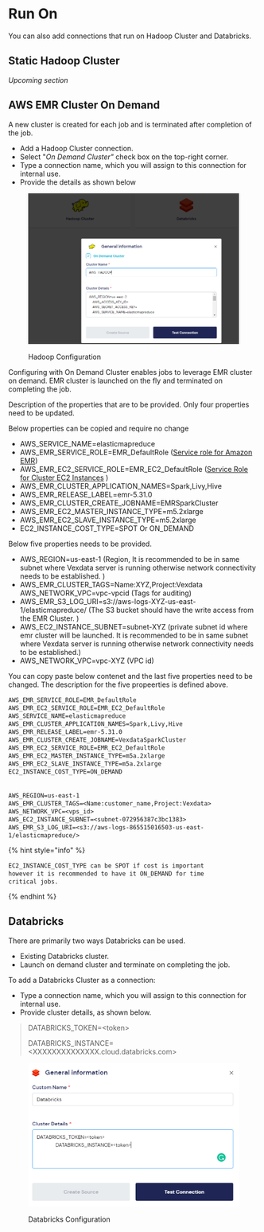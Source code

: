 # Run On

You can also add connections that run on Hadoop Cluster and Databricks.

## Static Hadoop Cluster

_Upcoming section_

## AWS EMR Cluster On Demand

A new cluster is created for each job and is terminated after completion of the job.

* Add a Hadoop Cluster connection.
* Select "_On Demand Cluster"_ check box on the top-right corner.
* Type a connection name, which you will assign to this connection for internal use.
* Provide the details as shown below

<figure><img src="../../../.gitbook/assets/image (52).png" alt=""><figcaption><p>Hadoop Configuration</p></figcaption></figure>

Configuring with On Demand Cluster enables jobs to leverage EMR cluster on demand. EMR cluster is launched on the fly and terminated on completing the job.



Description of the properties that are to be provided. Only four properties need to be updated.&#x20;



Below properties can be copied and require no change

* AWS\_SERVICE\_NAME=elasticmapreduce
* AWS\_EMR\_SERVICE\_ROLE=EMR\_DefaultRole ([Service role for Amazon EMR](https://docs.aws.amazon.com/emr/latest/ManagementGuide/emr-iam-role.html))
* AWS\_EMR\_EC2\_SERVICE\_ROLE=EMR\_EC2\_DefaultRole ([Service Role for Cluster EC2 Instances](https://docs.amazonaws.cn/en\_us/emr/latest/ManagementGuide/emr-iam-role-for-ec2.html) )
* AWS\_EMR\_CLUSTER\_APPLICATION\_NAMES=Spark,Livy,Hive
* AWS\_EMR\_RELEASE\_LABEL=emr-5.31.0
* AWS\_EMR\_CLUSTER\_CREATE\_JOBNAME=EMRSparkCluster
* AWS\_EMR\_EC2\_MASTER\_INSTANCE\_TYPE=m5.2xlarge
* AWS\_EMR\_EC2\_SLAVE\_INSTANCE\_TYPE=m5.2xlarge
* EC2\_INSTANCE\_COST\_TYPE=SPOT Or ON\_DEMAND



Below five properties needs to be provided.

* AWS\_REGION=us-east-1 (Region, It is recommended to be in same subnet where Vexdata server is running otherwise network connectivity needs to be established. )
* AWS\_EMR\_CLUSTER\_TAGS=Name:XYZ,Project:Vexdata AWS\_NETWORK\_VPC=vpc-vpcid (Tags for auditing)
* AWS\_EMR\_S3\_LOG\_URI=s3://aws-logs-XYZ-us-east-1/elasticmapreduce/ (The S3 bucket should have the write access from the EMR Cluster. )
* AWS\_EC2\_INSTANCE\_SUBNET=subnet-XYZ (private subnet id where emr cluster will be launched.  It is recommended to be in same subnet where Vexdata server is running otherwise network connectivity needs to be established.)
* AWS\_NETWORK\_VPC=vpc-XYZ (VPC id)

You can copy paste below contenet and the last five properties need to be changed. The description for the five propeerties is defined above.

```
AWS_EMR_SERVICE_ROLE=EMR_DefaultRole
AWS_EMR_EC2_SERVICE_ROLE=EMR_EC2_DefaultRole
AWS_SERVICE_NAME=elasticmapreduce
AWS_EMR_CLUSTER_APPLICATION_NAMES=Spark,Livy,Hive
AWS_EMR_RELEASE_LABEL=emr-5.31.0
AWS_EMR_CLUSTER_CREATE_JOBNAME=VexdataSparkCluster
AWS_EMR_EC2_SERVICE_ROLE=EMR_EC2_DefaultRole
AWS_EMR_EC2_MASTER_INSTANCE_TYPE=m5a.2xlarge
AWS_EMR_EC2_SLAVE_INSTANCE_TYPE=m5a.2xlarge
EC2_INSTANCE_COST_TYPE=ON_DEMAND


AWS_REGION=us-east-1
AWS_EMR_CLUSTER_TAGS=<Name:customer_name,Project:Vexdata>
AWS_NETWORK_VPC=<vps_id>
AWS_EC2_INSTANCE_SUBNET=<subnet-072956387c3bc1383>
AWS_EMR_S3_LOG_URI=<s3://aws-logs-865515016503-us-east-1/elasticmapreduce/>
```



{% hint style="info" %}
```
EC2_INSTANCE_COST_TYPE can be SPOT if cost is important 
however it is recommended to have it ON_DEMAND for time
critical jobs.
```
{% endhint %}

## Databricks

There are primarily two ways Databricks can be used.

* Existing Databricks cluster.
* Launch on demand cluster and terminate on completing the job.

To add a Databricks Cluster as a connection:

* Type a connection name, which you will assign to this connection for internal use.
* Provide cluster details, as shown below.

> DATABRICKS\_TOKEN=\<token>
>
> DATABRICKS\_INSTANCE=\<XXXXXXXXXXXXXX.cloud.databricks.com>

<figure><img src="../../../.gitbook/assets/image (37).png" alt=""><figcaption><p>Databricks Configuration</p></figcaption></figure>

